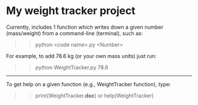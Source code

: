 # My weight tracker project

Currently, includes 1 function which writes down a given number (mass/weight) from a command-line (terminal), such as:

>> python \<code name\>.py \<Number\>

For example, to add 78.6 kg (or your own mass units) just run:

>> python WeightTracker.py 78.6

----

To get help on a given function (e.g., WeightTracker function), type:

>> print(WeightTracker.__doc__)
or
>> help(WeightTracker)


